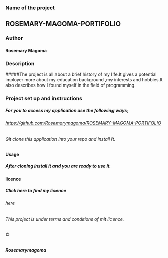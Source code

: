  ### Name of the project
## ROSEMARY-MAGOMA-PORTIFOLIO
### Author
#### Rosemary Magoma
### Description
#####The project is all about a brief history of my life.It gives a potential imployer more about my education background ,my interests and hobbies.It also describes how I found myself in the field of programming.

### Project set up and instructions
##### For you to access my application use the following ways;

###### https://github.com/Rosemarymagoma/ROSEMARY-MAGOMA-PORTIFOLIO
###### Git clone this application into your repo and install it.

#### Usage
##### After cloning install it and you are ready to use it.

#### licence
##### Click here to find my licence

###### here
###### This project is under terms and conditions of mit licence.

###### ©

##### Rosemarymagoma
